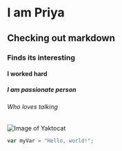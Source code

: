 # I am Priya
## Checking out markdown
### Finds its interesting
#### I worked hard
##### I am passionate person
###### Who loves talking
![Image of Yaktocat](https://octodex.github.com/images/yaktocat.png)
``` javascript
var myVar = "Hello, world!";
```
